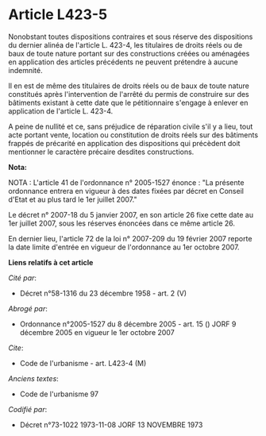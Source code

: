 # Article L423-5

Nonobstant toutes dispositions contraires et sous réserve des dispositions du dernier alinéa de l'article L. 423-4, les
titulaires de droits réels ou de baux de toute nature portant sur des constructions créées ou aménagées en application des
articles précédents ne peuvent prétendre à aucune indemnité.

Il en est de même des titulaires de droits réels ou de baux de toute nature constitués après l'intervention de l'arrêté du
permis de construire sur des bâtiments existant à cette date que le pétitionnaire s'engage à enlever en application de
l'article L. 423-4.

A peine de nullité et ce, sans préjudice de réparation civile s'il y a lieu, tout acte portant vente, location ou
constitution de droits réels sur des bâtiments frappés de précarité en application des dispositions qui précèdent doit
mentionner le caractère précaire desdites constructions.

**Nota:**

NOTA : L'article 41 de l'ordonnance n° 2005-1527 énonce : "La présente ordonnance entrera en vigueur à des dates fixées par
décret en Conseil d'Etat et au plus tard le 1er juillet 2007."

Le décret n° 2007-18 du 5 janvier 2007, en son article 26 fixe cette date au 1er juillet 2007, sous les réserves énoncées
dans ce même article 26.

En dernier lieu, l'article 72 de la loi n° 2007-209 du 19 février 2007 reporte la date limite d'entrée en vigueur de
l'ordonnance au 1er octobre 2007.

**Liens relatifs à cet article**

_Cité par_:

  - Décret n°58-1316 du 23 décembre 1958 - art. 2 (V)

_Abrogé par_:

  - Ordonnance n°2005-1527 du 8 décembre 2005 - art. 15 () JORF 9 décembre 2005 en vigueur le 1er octobre 2007

_Cite_:

  - Code de l'urbanisme - art. L423-4 (M)

_Anciens textes_:

  - Code de l'urbanisme 97

_Codifié par_:

  - Décret n°73-1022 1973-11-08 JORF 13 NOVEMBRE 1973
